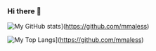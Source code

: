 ### Hi there 👋

![My GitHub stats](https://github-readme-stats.vercel.app/api?username=mmaless)](https://github.com/mmaless)

![My Top Langs](https://github-readme-stats.vercel.app/api/top-langs/?username=mmaless&layout=compact)](https://github.com/mmaless)
